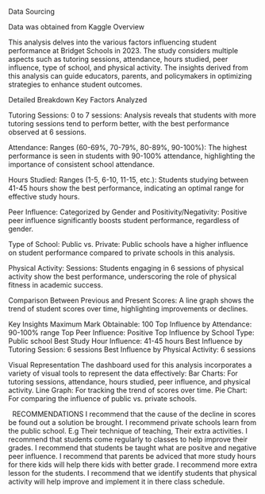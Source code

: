 Data Sourcing

Data was obtained from Kaggle
Overview

This analysis delves into the various factors influencing student performance at Bridget Schools in 2023. The study considers multiple aspects such as tutoring sessions, attendance, hours studied, peer influence, type of school, and physical activity. The insights derived from this analysis can guide educators, parents, and policymakers in optimizing strategies to enhance student outcomes.

Detailed Breakdown
Key Factors Analyzed

Tutoring Sessions:
0 to 7 sessions: Analysis reveals that students with more tutoring sessions tend to perform better, with the best performance observed at 6 sessions.

Attendance:
Ranges (60-69%, 70-79%, 80-89%, 90-100%): The highest performance is seen in students with 90-100% attendance, highlighting the importance of consistent school attendance.

Hours Studied:
Ranges (1-5, 6-10, 11-15, etc.): Students studying between 41-45 hours show the best performance, indicating an optimal range for effective study hours.

Peer Influence:
Categorized by Gender and Positivity/Negativity: Positive peer influence significantly boosts student performance, regardless of gender.

Type of School:
Public vs. Private: Public schools have a higher influence on student performance compared to private schools in this analysis.

Physical Activity:
Sessions: Students engaging in 6 sessions of physical activity show the best performance, underscoring the role of physical fitness in academic success.

Comparison Between Previous and Present Scores:
A line graph shows the trend of student scores over time, highlighting improvements or declines.

Key Insights
Maximum Mark Obtainable: 100
Top Influence by Attendance: 90-100% range
Top Peer Influence: Positive
Top Influence by School Type: Public school
Best Study Hour Influence: 41-45 hours
Best Influence by Tutoring Session: 6 sessions
Best Influence by Physical Activity: 6 sessions

Visual Representation
The dashboard used for this analysis incorporates a variety of visual tools to represent the data effectively:
Bar Charts: For tutoring sessions, attendance, hours studied, peer influence, and physical activity.
Line Graph: For tracking the trend of scores over time.
Pie Chart: For comparing the influence of public vs. private schools.

 
RECOMMENDATIONS
I recommend that the cause of the decline in scores be found out a solution be brought.
I recommend private schools learn from the public school. E.g Their technique of teaching, Their extra activities.
I recommend that students come regularly to classes to help improve their grades.
I recommend that students be taught what are positve and negative peer influence.
I recommend that parents be adviced that more study hours for there kids will help there kids with better grade.
I recommend more extra lesson for the students.
I recommend that we identify students that physical activity will help improve and implement it in there class schedule.
